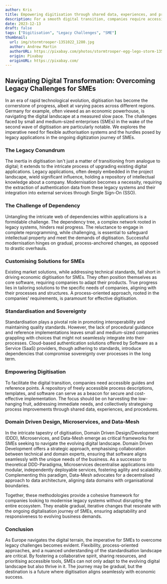 ```yaml
---
author: Kris
title: Empowering digitisation through shared data, experiences, and procedures.
description: For a smooth digital transition, companies require accessible resources such as guides, templates, and software repositories, acting as guiding beacons for secure, cost-effective implementation by prioritizing quick wins, addressing immediate needs, and fostering collaborative strategies for process improvement through shared data and experiences.
date: 2023-12-13
draft: false
tags: ["Digitisation", "Legacy Challenges", "SME"]
thumbnail: 
  url: img/stormtrooper-1351022_1280.jpg
  author: Andrew Martin
  authorURL: https://pixabay.com/photos/stormtrooper-egg-lego-storm-1351022/
  origin: Pixabay
  originURL: https://pixabay.com/
---
```


## Navigating Digital Transformation: Overcoming Legacy Challenges for SMEs
In an era of rapid technological evolution, digitisation has become the cornerstone of progress, albeit at varying paces 
across different regions. Germany for example, often viewed as an economic powerhouse, is navigating the digital landscape 
at a measured slow pace. The challenges faced by small and medium-sized enterprises (SMEs) in the wake of the second wave 
of digitisation are particularly notable. We explores the imperative need for flexible authorisation systems and the 
hurdles posed by legacy applications in the ongoing digitization journey of SMEs.

### The Legacy Conundrum
The inertia in digitisation isn't just a matter of transitioning from analogue to digital; it extends to the intricate 
process of upgrading existing digital applications. Legacy applications, often deeply embedded in the project landscape, 
wield significant influence, holding a repository of intellectual knowledge about a company. Modernisation becomes a 
necessity, requiring the extraction of authentication data from these legacy systems and their integration into external 
services through Single Sign-On (SSO).

### The Challenge of Dependency
Untangling the intricate web of dependencies within applications is a formidable challenge. The dependency tree, a 
complex network rooted in legacy systems, hinders real progress. The reluctance to engage in complete reprogramming, 
while challenging, is essential to safeguard intellectual property and meet the demands of digitisation. Successful 
modernisation hinges on gradual, process-anchored changes, as opposed to drastic overhauls.

### Customising Solutions for SMEs
Existing market solutions, while addressing technical standards, fall short in driving economic digitisation for SMEs. 
They often position themselves as core software, requiring companies to adapt their products. True progress lies in 
tailoring solutions to the specific needs of companies, aligning with their processes and structures. A process-oriented 
approach, rooted in the companies' requirements, is paramount for effective digitisation.

### Standardisation and Sovereignty
Standardisation plays a pivotal role in promoting interoperability and maintaining quality standards. However, the lack 
of procedural guidance and reference implementations leaves small and medium-sized companies grappling with choices that 
might not seamlessly integrate into their processes. Cloud-based authentication solutions offered by Software as a 
Service (SaaS) providers, though adhering to standards, introduce dependencies that compromise sovereignty over processes 
in the long term.

### Empowering Digitisation
To facilitate the digital transition, companies need accessible guides and reference points. A repository of freely 
accessible process descriptions, templates, and software can serve as a beacon for secure and cost-effective implementation. 
The focus should be on harvesting the low-hanging fruit, addressing immediate needs, and collectively strategising 
process improvements through shared data, experiences, and procedures.

### Domain Driven Design, Microservices, and Data-Mesh
In the intricate tapestry of digitisation, Domain Driven Design/Development (DDD), Microservices, and Data-Mesh emerge 
as critical frameworks for SMEs seeking to navigate the evolving digital landscape. Domain Driven Development offers a 
strategic approach, emphasising collaboration between technical and domain experts, ensuring that software aligns 
seamlessly with the unique needs of the business. As a successor to theoretical DDD-Paradigma, Microservices decentralise 
applications into modular, independently deployable services, fostering agility and scalability. Complementing this 
paradigm, Data-Mesh advocates for a decentralised approach to data architecture, aligning data domains with organisational 
boundaries.

Together, these methodologies provide a cohesive framework for companies looking to modernise legacy systems without 
disrupting the entire ecosystem. They enable gradual, iterative changes that resonate with the ongoing digitalisation 
journey of SMEs, ensuring adaptability and responsiveness to evolving business demands.

### Conclusion
As Europe navigates the digital terrain, the imperative for SMEs to overcome legacy challenges becomes evident. 
Flexibility, process-oriented approaches, and a nuanced understanding of the standardisation landscape are critical. 
By fostering a collaborative spirit, sharing resources, and prioritising accessible tools, SMEs can not only adapt to 
the evolving digital landscape but also thrive in it. The journey may be gradual, but the destination is a future where 
digitisation aligns seamlessly with economic success.
